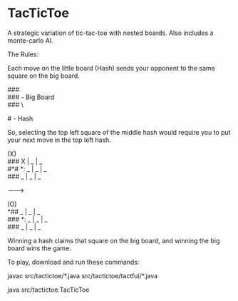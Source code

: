 # TacTicToe
A strategic variation of tic-tac-toe with nested boards. Also includes a monte-carlo AI. 

The Rules:

Each move on the little board (Hash) sends your opponent to the same square on the big board.

\###  \
\### - Big Board \
\### \


\# - Hash

 So, selecting the top left square of the middle hash would require you to put your next move in the top left hash. 

(X) \
\###         X | _ | _ \
#\*#   *:   _ | _ | _ \
\###         _ | _ | _

 --->
 
 (O) \
\*##         _ | _ | _ \
\###    *:   _ | _ | _ \
\###         _ | _ | _
 
 
Winning a hash claims that square on the big board, and winning the big board wins the game.  
 
 

To play, download and run these commands:

javac src/tactictoe/\*.java src/tactictoe/tactful/\*.java 

java src/tactictoe.TacTicToe


